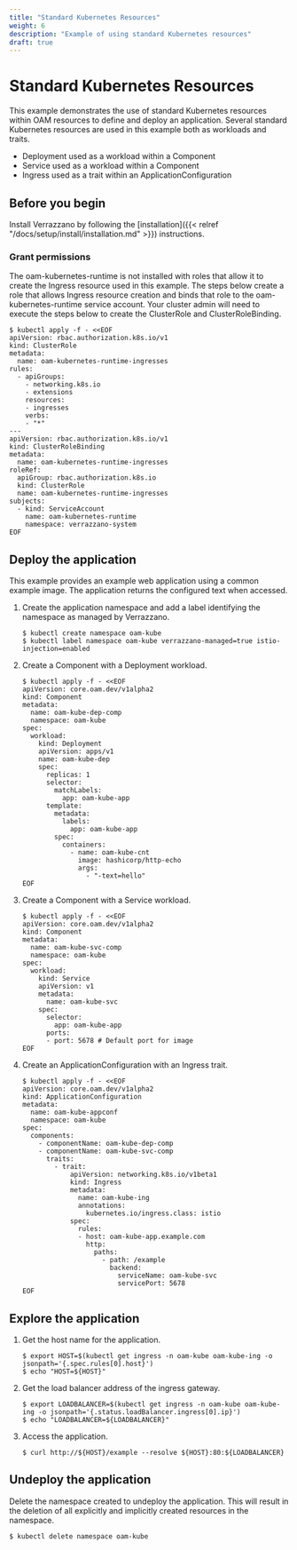 ```yaml
---
title: "Standard Kubernetes Resources"
weight: 6
description: "Example of using standard Kubernetes resources"
draft: true
---
```

# Standard Kubernetes Resources

This example demonstrates the use of standard Kubernetes resources within OAM resources to define and deploy an application.
Several standard Kubernetes resources are used in this example both as workloads and traits.  
- Deployment used as a workload within a Component
- Service used as a workload within a Component
- Ingress used as a trait within an ApplicationConfiguration

## Before you begin
Install Verrazzano by following the [installation]({{< relref "/docs/setup/install/installation.md" >}}) instructions.

### Grant permissions 
The oam-kubernetes-runtime is not installed with roles that allow it to create the Ingress resource used in this example.
The steps below create a role that allows Ingress resource creation and binds that role to the oam-kubernetes-runtime service account.
Your cluster admin will need to execute the steps below to create the ClusterRole and ClusterRoleBinding.
```shell
$ kubectl apply -f - <<EOF
apiVersion: rbac.authorization.k8s.io/v1
kind: ClusterRole
metadata:
  name: oam-kubernetes-runtime-ingresses
rules:
  - apiGroups:
    - networking.k8s.io
    - extensions
    resources:
    - ingresses
    verbs:
    - "*"
---
apiVersion: rbac.authorization.k8s.io/v1
kind: ClusterRoleBinding
metadata:
  name: oam-kubernetes-runtime-ingresses
roleRef:
  apiGroup: rbac.authorization.k8s.io
  kind: ClusterRole
  name: oam-kubernetes-runtime-ingresses
subjects:
  - kind: ServiceAccount
    name: oam-kubernetes-runtime
    namespace: verrazzano-system
EOF
```

## Deploy the application
This example provides an example web application using a common example image.
The application returns the configured text when accessed.

1. Create the application namespace and add a label identifying the namespace as managed by Verrazzano.
    ```shell
    $ kubectl create namespace oam-kube
    $ kubectl label namespace oam-kube verrazzano-managed=true istio-injection=enabled
    ```

1. Create a Component with a Deployment workload.
    ```shell
    $ kubectl apply -f - <<EOF
    apiVersion: core.oam.dev/v1alpha2
    kind: Component
    metadata:
      name: oam-kube-dep-comp
      namespace: oam-kube
    spec:
      workload:
        kind: Deployment
        apiVersion: apps/v1
        name: oam-kube-dep
        spec:
          replicas: 1
          selector:
            matchLabels:
              app: oam-kube-app
          template:
            metadata:
              labels:
                app: oam-kube-app
            spec:
              containers:
                - name: oam-kube-cnt
                  image: hashicorp/http-echo
                  args:
                    - "-text=hello"
    EOF
    ```

1. Create a Component with a Service workload.
    ```shell
    $ kubectl apply -f - <<EOF
    apiVersion: core.oam.dev/v1alpha2
    kind: Component
    metadata:
      name: oam-kube-svc-comp
      namespace: oam-kube
    spec:
      workload:
        kind: Service
        apiVersion: v1
        metadata:
          name: oam-kube-svc
        spec:
          selector:
            app: oam-kube-app
          ports:
          - port: 5678 # Default port for image
    EOF
    ```
   
1. Create an ApplicationConfiguration with an Ingress trait.
    ```shell
    $ kubectl apply -f - <<EOF
    apiVersion: core.oam.dev/v1alpha2
    kind: ApplicationConfiguration
    metadata:
      name: oam-kube-appconf
      namespace: oam-kube
    spec:
      components:
        - componentName: oam-kube-dep-comp
        - componentName: oam-kube-svc-comp
          traits:
            - trait:
                apiVersion: networking.k8s.io/v1beta1
                kind: Ingress
                metadata:
                  name: oam-kube-ing
                  annotations:
                    kubernetes.io/ingress.class: istio
                spec:
                  rules:
                  - host: oam-kube-app.example.com
                    http:
                      paths:
                        - path: /example
                          backend:
                            serviceName: oam-kube-svc
                            servicePort: 5678
    EOF
    ```

## Explore the application
1. Get the host name for the application.
   ```shell
   $ export HOST=$(kubectl get ingress -n oam-kube oam-kube-ing -o jsonpath='{.spec.rules[0].host}')
   $ echo "HOST=${HOST}"
   ```
1. Get the load balancer address of the ingress gateway.
   ```shell
   $ export LOADBALANCER=$(kubectl get ingress -n oam-kube oam-kube-ing -o jsonpath='{.status.loadBalancer.ingress[0].ip}')
   $ echo "LOADBALANCER=${LOADBALANCER}"
   ```
1. Access the application.
   ```shell
   $ curl http://${HOST}/example --resolve ${HOST}:80:${LOADBALANCER}
    ```

## Undeploy the application
Delete the namespace created to undeploy the application.
This will result in the deletion of all explicitly and implicitly created resources in the namespace.
```shell
$ kubectl delete namespace oam-kube
```

